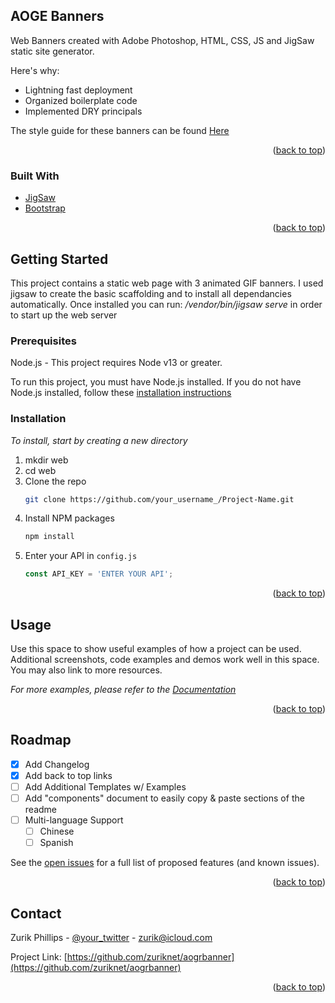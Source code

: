 <!-- ABOUT THE PROJECT -->
## AOGE Banners

Web Banners created with Adobe Photoshop, HTML, CSS, JS and JigSaw static site generator. 

Here's why:
* Lightning fast deployment
* Organized boilerplate code
* Implemented DRY principals

The style guide for these banners can be found [Here](https://www.aogr.com/uploads/media-file-pdf/2022_AOGR_Online_Banner_Ad_Brief-1.pdf)

<p align="right">(<a href="#top">back to top</a>)</p>

### Built With

* [JigSaw]([https://laravel.com](https://jigsaw.tighten.com/))
* [Bootstrap](https://getbootstrap.com)

<p align="right">(<a href="#top">back to top</a>)</p>

<!-- GETTING STARTED -->
## Getting Started
This project contains a static web page with 3 animated GIF banners. 
I used jigsaw to create the basic scaffolding and to install all
dependancies automatically. Once installed you can run:
_/vendor/bin/jigsaw serve_ in order to start up the web server

### Prerequisites
Node.js - This project requires Node v13 or greater. 

To run this project, you must have Node.js installed. 
If you do not have Node.js installed, 
follow these [installation instructions](https://nodejs.org/en/)

### Installation

_To install, start by creating a new directory_

1. mkdir web
2. cd web
3. Clone the repo
   ```sh
   git clone https://github.com/your_username_/Project-Name.git
   ```
4. Install NPM packages
   ```sh
   npm install
   ```
4. Enter your API in `config.js`
   ```js
   const API_KEY = 'ENTER YOUR API';
   ```

<p align="right">(<a href="#top">back to top</a>)</p>



<!-- USAGE EXAMPLES -->
## Usage

Use this space to show useful examples of how a project can be used. Additional screenshots, code examples and demos work well in this space. You may also link to more resources.

_For more examples, please refer to the [Documentation](https://example.com)_

<p align="right">(<a href="#top">back to top</a>)</p>



<!-- ROADMAP -->
## Roadmap

- [x] Add Changelog
- [x] Add back to top links
- [ ] Add Additional Templates w/ Examples
- [ ] Add "components" document to easily copy & paste sections of the readme
- [ ] Multi-language Support
    - [ ] Chinese
    - [ ] Spanish

See the [open issues](https://github.com/othneildrew/Best-README-Template/issues) for a full list of proposed features (and known issues).

<p align="right">(<a href="#top">back to top</a>)</p>


<!-- CONTACT -->
## Contact

Zurik Phillips - [@your_twitter](https://twitter.com/_mistix_) - zurik@icloud.com

Project Link: [https://github.com/zuriknet/aogrbanner](https://github.com/zuriknet/aogrbanner)

<p align="right">(<a href="#top">back to top</a>)</p>
